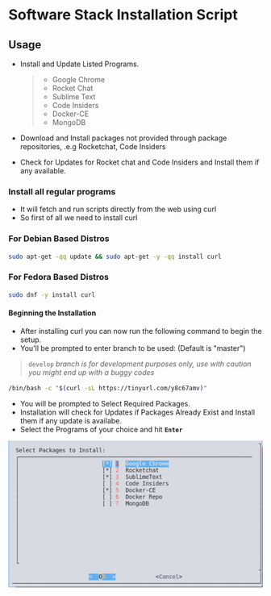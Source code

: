# Software Stack Installation Script

## Usage

* Install and Update Listed Programs.

    > * Google Chrome
    > * Rocket Chat
    > * Sublime Text
    > * Code Insiders
    > * Docker-CE
    > * MongoDB

* Download and Install packages not provided through package repositories, .e.g Rocketchat, Code Insiders
* Check for Updates for Rocket chat and Code Insiders and Install them if any available.

### Install all regular programs

* It will fetch and run scripts directly from the web using curl
* So first of all we need to install curl

### For Debian Based Distros

```bash
sudo apt-get -qq update && sudo apt-get -y -qq install curl
```

### For Fedora Based Distros

```bash
sudo dnf -y install curl
```

#### Beginning the Installation

* After installing curl you can now run the following command to begin the setup.
* You'll be prompted to enter branch to be used: (Default is "master")

> `develop` *branch is for development purposes only, use with caution you might end up with a buggy codes*

```bash
/bin/bash -c "$(curl -sL https://tinyurl.com/y8c67amv)"
```

* You will be prompted to Select Required Packages.
* Installation will check for Updates if Packages Already Exist and Install them if any update is availabe.
* Select the Programs of your choice and hit **`Enter`**

![prompt](prompt.png)
